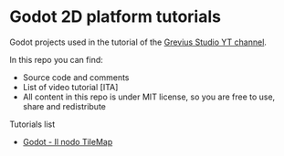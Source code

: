 # Godot 2D platform tutorials
Godot projects used in the tutorial of the [Grevius Studio YT channel](https://www.youtube.com/user/grevius5).

In this repo you can find:
- Source code and comments
- List of video tutorial [ITA]
- All content in this repo is under MIT license, so you are free to use, share and redistribute

Tutorials list
- [Godot - Il nodo TileMap](https://www.youtube.com/watch?v=pLAkvlOdiXI)
